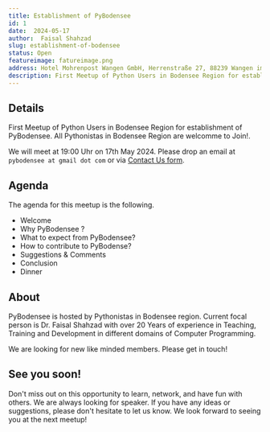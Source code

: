 ```yaml
---
title: Establishment of PyBodensee
id: 1 
date:  2024-05-17
author:  Faisal Shahzad
slug: establishment-of-bodensee
status: Open
featureimage: fatureimage.png
address: Hotel Mohrenpost Wangen GmbH, Herrenstraße 27, 88239 Wangen im Allgaeu, Germany
description: First Meetup of Python Users in Bodensee Region for establishment of PyBodensee. All Pythonistas in Bodensee Region are welcomme to Join!
---
```


## Details
First Meetup of Python Users in Bodensee Region for establishment of PyBodensee. All Pythonistas in Bodensee Region are welcomme to Join!.

We will meet at 19:00 Uhr on 17th May 2024. Please drop an email at ``pybodensee at gmail dot com`` or via [Contact Us form](/contact/).

## Agenda

The agenda for this meetup is the following. 

- Welcome
- Why PyBodensee ?
- What to expect from PyBodensee?
- How to contribute to PyBodense?
- Suggestions & Comments
- Conclusion
- Dinner

## About

PyBodensee is hosted by Pythonistas in Bodensee region. Current focal person is Dr. Faisal Shahzad with over 20 Years of experience in Teaching, Training and Development in different domains of Computer Programming.

We are looking for new like minded members. Please get in touch!


## See you soon!
Don't miss out on this opportunity to learn, network, and have fun with others. We are always looking for speaker. If you have any ideas or suggestions, please don't hesitate to let us know. We look forward to seeing you at the next meetup!
